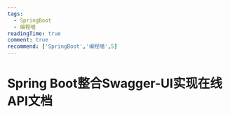 ```yaml
---
tags:
  - SpringBoot
  - 编程喵
readingTime: true
comment: true
recommend: ['SpringBoot','编程喵',5]
---
```


# Spring Boot整合Swagger-UI实现在线API文档

